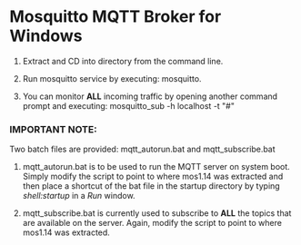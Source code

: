 # Mosquitto MQTT Broker for Windows
1) Extract and CD into directory from the command line.

2) Run mosquitto service by executing: mosquitto.

3) You can monitor **ALL** incoming traffic by opening another command
prompt and executing: mosquitto_sub -h localhost -t "#"

### IMPORTANT NOTE:
Two batch files are provided: mqtt_autorun.bat and mqtt_subscribe.bat

1) mqtt_autorun.bat is to be used to run the MQTT server on system boot. Simply modify
the script to point to where mos1.14 was extracted and then place a shortcut of the bat
file in the startup directory by typing *shell:startup* in a *Run* window.

2) mqtt_subscribe.bat is currently used to subscribe to **ALL** the topics that are available on
the server. Again, modify the script to point to where mos1.14 was extracted.